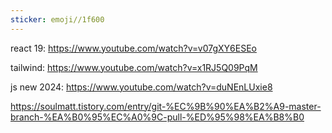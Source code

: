 ```yaml
---
sticker: emoji//1f600
---
```

react 19: https://www.youtube.com/watch?v=v07gXY6ESEo

tailwind: https://www.youtube.com/watch?v=x1RJ5Q09PqM

js new 2024: https://www.youtube.com/watch?v=duNEnLUxie8

https://soulmatt.tistory.com/entry/git-%EC%9B%90%EA%B2%A9-master-branch-%EA%B0%95%EC%A0%9C-pull-%ED%95%98%EA%B8%B0
